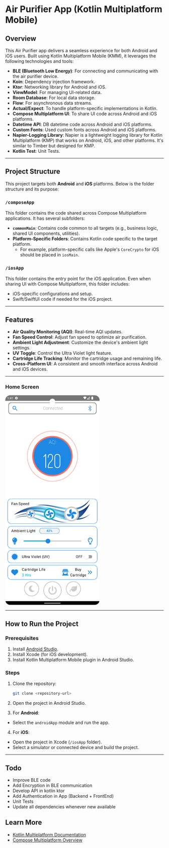 # Air Purifier App (Kotlin Multiplatform Mobile)

## Overview
This Air Purifier app delivers a seamless experience for both Android and iOS users. Built using Kotlin Multiplatform Mobile (KMM), it leverages the following technologies and tools:

- **BLE (Bluetooth Low Energy)**: For connecting and communicating with the air purifier device.
- **Koin**: Dependency injection framework.
- **Ktor**: Networking library for Android and iOS.
- **ViewModel**: For managing UI-related data.
- **Room Database**: For local data storage.
- **Flow**: For asynchronous data streams.
- **Actual/Expect**: To handle platform-specific implementations in Kotlin.
- **Compose Multiplatform UI**: To share UI code across Android and iOS platforms.
- **Datetime API**: DB datetime code across Android and iOS platforms.
- **Custom Fonts**: Used custom fonts across Android and iOS platforms.
- **Napier-Logging Library**: Napier is a lightweight logging library for Kotlin Multiplatform (KMP) that works on Android, iOS, and other platforms. It's similar to Timber but designed for KMP.
- **Kotlin Test**: Unit Tests.

---

## Project Structure
This project targets both **Android** and **iOS** platforms. Below is the folder structure and its purpose:

### `/composeApp`
This folder contains the code shared across Compose Multiplatform applications. It has several subfolders:

- **`commonMain`**: Contains code common to all targets (e.g., business logic, shared UI components, utilities).
- **Platform-Specific Folders**: Contains Kotlin code specific to the target platform.
  - For example, platform-specific calls like Apple's `CoreCrypto` for iOS should be placed in `iosMain`.

### `/iosApp`
This folder contains the entry point for the iOS application. Even when sharing UI with Compose Multiplatform, this folder includes:
- iOS-specific configurations and setup.
- Swift/SwiftUI code if needed for the iOS project.

---

## Features
- **Air Quality Monitoring (AQI)**: Real-time AQI updates.
- **Fan Speed Control**: Adjust fan speed to optimize air purification.
- **Ambient Light Adjustment**: Customize the device's ambient light settings.
- **UV Toggle**: Control the Ultra Violet light feature.
- **Cartridge Life Tracking**: Monitor the cartridge usage and remaining life.
- **Cross-Platform UI**: A consistent and smooth interface across Android and iOS devices.

---

### Home Screen
<img src="docs/HomeScreen1.png" width="300">

---

## How to Run the Project

### Prerequisites
1. Install [Android Studio](https://developer.android.com/studio).
2. Install Xcode (for iOS development).
3. Install Kotlin Multiplatform Mobile plugin in Android Studio.

### Steps
1. Clone the repository:
   ```bash
   git clone <repository-url>
   ```

2. Open the project in Android Studio.

3. For **Android**:
  - Select the `androidApp` module and run the app.

4. For **iOS**:
  - Open the project in Xcode (`/iosApp` folder).
  - Select a simulator or connected device and build the project.

---

## Todo
  - Improve BLE code
  - Add Encryption in BLE communication
  - Develop API in kotlin ktor
  - Add Authentication in App (Backend + FrontEnd)
  - Unit Tests
  - Update all dependencies whenever new available

## Learn More
- [Kotlin Multiplatform Documentation](https://www.jetbrains.com/help/kotlin-multiplatform-dev/get-started.html)
- [Compose Multiplatform Overview](https://www.jetbrains.com/lp/compose-multiplatform/)
